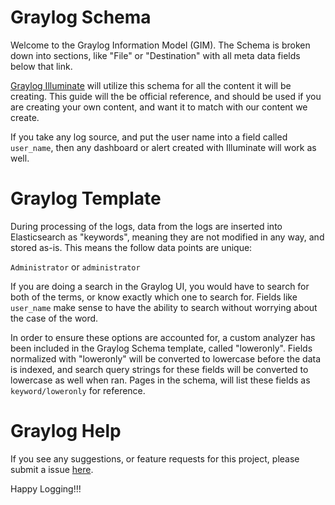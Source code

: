 # Graylog Schema

Welcome to the Graylog Information Model (GIM).  The Schema is broken down into sections, like "File" or "Destination" with all meta data fields below that link.

[Graylog Illuminate](http://www.graylog.com/ "Graylog") will utilize this schema for all the content it will be creating.  This guide will the be official reference, and should be used if you are creating your own content, and want it to match with our content we create.

If you take any log source, and put the user name into a field called `user_name`, then any dashboard or alert created with Illuminate will work as well.

# Graylog Template

During processing of the logs, data from the logs are inserted into Elasticsearch as "keywords", meaning they are not modified in any way, and stored as-is.  This means the follow data points are unique:

`Administrator`  or `administrator`

If you are doing a search in the Graylog UI, you would have to search for both of the terms, or know exactly which one to search for.  Fields like `user_name` make sense to have the ability to search without worrying about the case of the word.

In order to ensure these options are accounted for, a custom analyzer has been included in the Graylog Schema template, called "loweronly".  Fields normalized with "loweronly" will be converted to lowercase before the data is indexed, and search query strings for these fields will be converted to lowercase as well when ran.  Pages in the schema, will list these fields as `keyword/loweronly` for reference.

# Graylog Help

If you see any suggestions, or feature requests for this project, please submit a issue [here](https://github.com/Graylog2/graylog-schema/issues).

Happy Logging!!!
